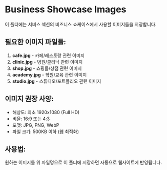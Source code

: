 # Business Showcase Images

이 폴더에는 서비스 섹션의 비즈니스 쇼케이스에서 사용할 이미지들을 저장합니다.

## 필요한 이미지 파일들:

1. **cafe.jpg** - 카페/레스토랑 관련 이미지
2. **clinic.jpg** - 병원/클리닉 관련 이미지  
3. **shop.jpg** - 쇼핑몰/상점 관련 이미지
4. **academy.jpg** - 학원/교육 관련 이미지
5. **studio.jpg** - 스튜디오/포트폴리오 관련 이미지

## 이미지 권장 사양:
- 해상도: 최소 1920x1080 (Full HD)
- 비율: 16:9 또는 4:3
- 포맷: JPG, PNG, WebP
- 파일 크기: 500KB 이하 (웹 최적화)

## 사용법:
원하는 이미지를 위 파일명으로 이 폴더에 저장하면 자동으로 웹사이트에 반영됩니다. 